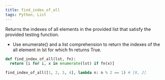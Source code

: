 ```yaml
---
title: find_index_of_all
tags: Python, List
---
```


Returns the indexes of all elements in the provided list that satisfy the provided testing function.

- Use enumerate() and a list comprehension to return the indexes of the all element in lst for which fn returns True.


```python
def find_index_of_all(lst, fn):
  return [i for i, x in enumerate(lst) if fn(x)]
```

```python
find_index_of_all([1, 2, 3, 4], lambda n: n % 2 == 1) # [0, 2]
```
